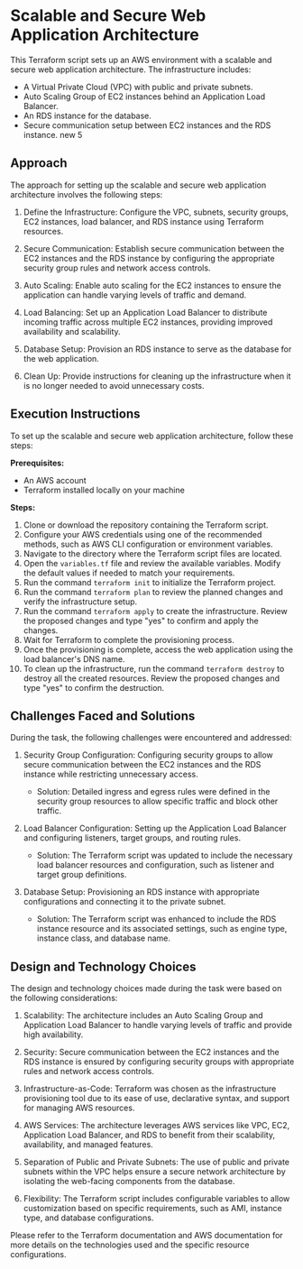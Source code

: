 # Scalable and Secure Web Application Architecture

This Terraform script sets up an AWS environment with a scalable and secure web application architecture. The infrastructure includes:

- A Virtual Private Cloud (VPC) with public and private subnets.
- Auto Scaling Group of EC2 instances behind an Application Load Balancer.
- An RDS instance for the database.
- Secure communication setup between EC2 instances and the RDS instance.
new 5
## Approach

The approach for setting up the scalable and secure web application architecture involves the following steps:

1. Define the Infrastructure: Configure the VPC, subnets, security groups, EC2 instances, load balancer, and RDS instance using Terraform resources.

2. Secure Communication: Establish secure communication between the EC2 instances and the RDS instance by configuring the appropriate security group rules and network access controls.

3. Auto Scaling: Enable auto scaling for the EC2 instances to ensure the application can handle varying levels of traffic and demand.

4. Load Balancing: Set up an Application Load Balancer to distribute incoming traffic across multiple EC2 instances, providing improved availability and scalability.

5. Database Setup: Provision an RDS instance to serve as the database for the web application.

6. Clean Up: Provide instructions for cleaning up the infrastructure when it is no longer needed to avoid unnecessary costs.

## Execution Instructions

To set up the scalable and secure web application architecture, follow these steps:

**Prerequisites:**
- An AWS account
- Terraform installed locally on your machine

**Steps:**
1. Clone or download the repository containing the Terraform script.
2. Configure your AWS credentials using one of the recommended methods, such as AWS CLI configuration or environment variables.
3. Navigate to the directory where the Terraform script files are located.
4. Open the `variables.tf` file and review the available variables. Modify the default values if needed to match your requirements.
5. Run the command `terraform init` to initialize the Terraform project.
6. Run the command `terraform plan` to review the planned changes and verify the infrastructure setup.
7. Run the command `terraform apply` to create the infrastructure. Review the proposed changes and type "yes" to confirm and apply the changes.
8. Wait for Terraform to complete the provisioning process.
9. Once the provisioning is complete, access the web application using the load balancer's DNS name.
10. To clean up the infrastructure, run the command `terraform destroy` to destroy all the created resources. Review the proposed changes and type "yes" to confirm the destruction.

## Challenges Faced and Solutions

During the task, the following challenges were encountered and addressed:

1. Security Group Configuration: Configuring security groups to allow secure communication between the EC2 instances and the RDS instance while restricting unnecessary access.
   - Solution: Detailed ingress and egress rules were defined in the security group resources to allow specific traffic and block other traffic.

2. Load Balancer Configuration: Setting up the Application Load Balancer and configuring listeners, target groups, and routing rules.
   - Solution: The Terraform script was updated to include the necessary load balancer resources and configuration, such as listener and target group definitions.

3. Database Setup: Provisioning an RDS instance with appropriate configurations and connecting it to the private subnet.
   - Solution: The Terraform script was enhanced to include the RDS instance resource and its associated settings, such as engine type, instance class, and database name.

## Design and Technology Choices

The design and technology choices made during the task were based on the following considerations:

1. Scalability: The architecture includes an Auto Scaling Group and Application Load Balancer to handle varying levels of traffic and provide high availability.

2. Security: Secure communication between the EC2 instances and the RDS instance is ensured by configuring security groups with appropriate rules and network access controls.

3. Infrastructure-as-Code: Terraform was chosen as the infrastructure provisioning tool due to its ease of use, declarative syntax, and support for managing AWS resources.

4. AWS Services: The architecture leverages AWS services like VPC, EC2, Application Load Balancer, and RDS to benefit from their scalability, availability, and managed features.

5. Separation of Public and Private Subnets: The use of public and private subnets within the VPC helps ensure a secure network architecture by isolating the web-facing components from the database.

6. Flexibility: The Terraform script includes configurable variables to allow customization based on specific requirements, such as AMI, instance type, and database configurations.

Please refer to the Terraform documentation and AWS documentation for more details on the technologies used and the specific resource configurations.

